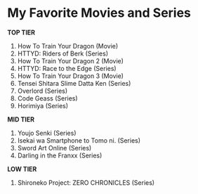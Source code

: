 # My Favorite Movies and Series

**TOP TIER**
1. How To Train Your Dragon (Movie)
2. HTTYD: Riders of Berk (Series)
3. How To Train Your Dragon 2 (Movie)
4. HTTYD: Race to the Edge (Series)
5. How To Train Your Dragon 3 (Movie)
6. Tensei Shitara Slime Datta Ken (Series)
7. Overlord (Series)
8. Code Geass (Series)
9. Horimiya (Series)

**MID TIER**
1. Youjo Senki (Series)
2. Isekai wa Smartphone to Tomo ni. (Series)
3. Sword Art Online (Series)
4. Darling in the Franxx (Series)

**LOW TIER**
1. Shironeko Project: ZERO CHRONICLES (Series)
